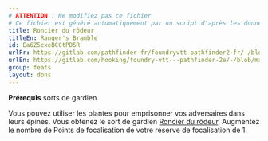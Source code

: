 ```yaml
---
# ATTENTION : Ne modifiez pas ce fichier
# Ce fichier est généré automatiquement par un script d'après les données du module Foundry VTT officiel et de sa traduction
title: Roncier du rôdeur
titleEn: Ranger's Bramble
id: Ea6Z5cxeBCCtPD5R
urlFr: https://gitlab.com/pathfinder-fr/foundryvtt-pathfinder2-fr/-/blob/master/data/feats/Ea6Z5cxeBCCtPD5R.htm
urlEn: https://gitlab.com/hooking/foundry-vtt---pathfinder-2e/-/blob/master/packs/data/feats.db/ranger-s-bramble.json
group: feats
layout: dons
---
```

**Prérequis** sorts de gardien

Vous pouvez utiliser les plantes pour emprisonner vos adversaires dans leurs épines. Vous obtenez le sort de gardien [Roncier du rôdeur](../spells/roncier-du-rôdeur.md). Augmentez le nombre de Points de focalisation de votre réserve de focalisation de 1.


